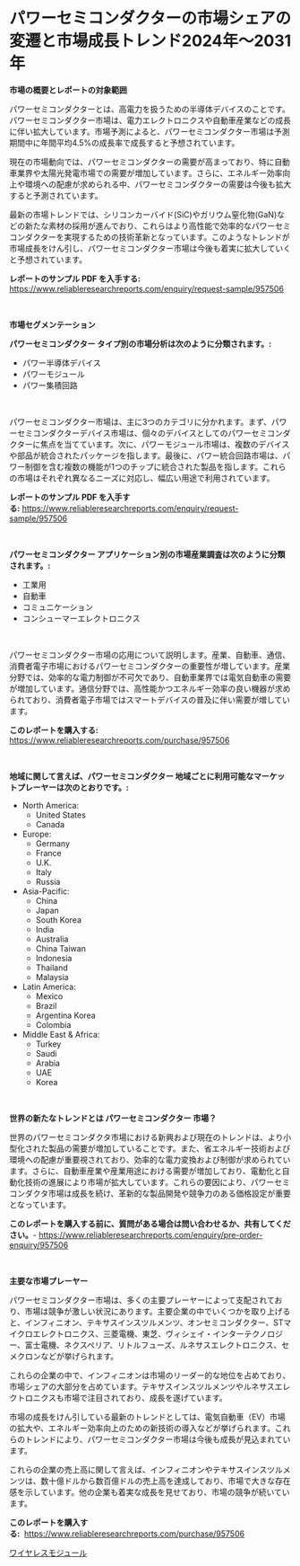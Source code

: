 <p><h1>パワーセミコンダクターの市場シェアの変遷と市場成長トレンド2024年〜2031年</h1></p><p><strong>市場の概要とレポートの対象範囲</strong></p>
<p><p>パワーセミコンダクターとは、高電力を扱うための半導体デバイスのことです。パワーセミコンダクター市場は、電力エレクトロニクスや自動車産業などの成長に伴い拡大しています。市場予測によると、パワーセミコンダクター市場は予測期間中に年間平均4.5%の成長率で成長すると予想されています。</p><p>現在の市場動向では、パワーセミコンダクターの需要が高まっており、特に自動車業界や太陽光発電市場での需要が増加しています。さらに、エネルギー効率向上や環境への配慮が求められる中、パワーセミコンダクターの需要は今後も拡大すると予測されています。</p><p>最新の市場トレンドでは、シリコンカーバイド(SiC)やガリウム窒化物(GaN)などの新たな素材の採用が進んでおり、これらはより高性能で効率的なパワーセミコンダクターを実現するための技術革新となっています。このようなトレンドが市場成長をけん引し、パワーセミコンダクター市場は今後も着実に拡大していくと予想されています。</p></p>
<p><strong>レポートのサンプル PDF を入手する:</strong> <a href="https://www.reliableresearchreports.com/enquiry/request-sample/957506">https://www.reliableresearchreports.com/enquiry/request-sample/957506</a></p>
<p>&nbsp;</p>
<p><strong>市場セグメンテーション</strong></p>
<p><strong>パワーセミコンダクター タイプ別の市場分析は次のように分類されます。:</strong></p>
<p><ul><li>パワー半導体デバイス</li><li>パワーモジュール</li><li>パワー集積回路</li></ul></p>
<p>&nbsp;</p>
<p><p>パワーセミコンダクター市場は、主に3つのカテゴリに分かれます。まず、パワーセミコンダクターデバイス市場は、個々のデバイスとしてのパワーセミコンダクターに焦点を当てています。次に、パワーモジュール市場は、複数のデバイスや部品が統合されたパッケージを指します。最後に、パワー統合回路市場は、パワー制御を含む複数の機能が1つのチップに統合された製品を指します。これらの市場はそれぞれ異なるニーズに対応し、幅広い用途で利用されています。</p></p>
<p><strong>レポートのサンプル PDF を入手する:</strong>&nbsp;<a href="https://www.reliableresearchreports.com/enquiry/request-sample/957506">https://www.reliableresearchreports.com/enquiry/request-sample/957506</a></p>
<p>&nbsp;</p>
<p><strong> パワーセミコンダクター アプリケーション別の市場産業調査は次のように分類されます。:</strong></p>
<p><ul><li>工業用</li><li>自動車</li><li>コミュニケーション</li><li>コンシューマーエレクトロニクス</li></ul></p>
<p>&nbsp;</p>
<p><p>パワーセミコンダクター市場の応用について説明します。産業、自動車、通信、消費者電子市場におけるパワーセミコンダクターの重要性が増しています。産業分野では、効率的な電力制御が不可欠であり、自動車業界では電気自動車の需要が増加しています。通信分野では、高性能かつエネルギー効率の良い機器が求められており、消費者電子市場ではスマートデバイスの普及に伴い需要が増しています。</p></p>
<p><strong>このレポートを購入する:</strong>&nbsp; <a href="https://www.reliableresearchreports.com/purchase/957506">https://www.reliableresearchreports.com/purchase/957506</a></p>
<p>&nbsp;</p>
<p><strong>地域に関して言えば、パワーセミコンダクター 地域ごとに利用可能なマーケットプレーヤーは次のとおりです。:</strong></p>
<p><ul>
    <li>
        North America:
        <ul>
            <li>United States</li>
            <li>Canada</li>
        </ul>
    </li>
    <li>
        Europe:
        <ul>
            <li>Germany</li>
            <li>France</li>
            <li>U.K.</li>
            <li>Italy</li>
            <li>Russia</li>
        </ul>
    </li>
    <li>
        Asia-Pacific:
        <ul>
            <li>China</li>
            <li>Japan</li>
            <li>South Korea</li>
            <li>India</li>
            <li>Australia</li>
            <li>China Taiwan</li>
            <li>Indonesia</li>
            <li>Thailand</li>
            <li>Malaysia</li>
        </ul>
    </li>
    <li>
        Latin America:
        <ul>
            <li>Mexico</li>
            <li>Brazil</li>
            <li>Argentina Korea</li>
            <li>Colombia</li>
        </ul>
    </li>
    <li>
        Middle East & Africa:
        <ul>
            <li>Turkey</li>
            <li>Saudi</li>
            <li>Arabia</li>
            <li>UAE</li>
            <li>Korea</li>
        </ul>
    </li>
    </ul></p>
<p>&nbsp;</p>
<p><strong>世界の新たなトレンドとは パワーセミコンダクター 市場？</strong></p>
<p><p>世界のパワーセミコンダクタ市場における新興および現在のトレンドは、より小型化された製品の需要が増加していることです。また、省エネルギー技術および環境への配慮が重要視されており、効率的な電力変換および制御が求められています。さらに、自動車産業や産業用途における需要が増加しており、電動化と自動化技術の進展により市場が拡大しています。これらの要因により、パワーセミコンダクタ市場は成長を続け、革新的な製品開発や競争力のある価格設定が重要となっています。</p></p>
<p><strong>このレポートを購入する前に、質問がある場合は問い合わせるか、共有してください。</strong>- <a href="https://www.reliableresearchreports.com/enquiry/pre-order-enquiry/957506">https://www.reliableresearchreports.com/enquiry/pre-order-enquiry/957506</a></p>
<p>&nbsp;</p>
<p><strong>主要な市場プレーヤー</strong></p>
<p><p>パワーセミコンダクター市場は、多くの主要プレーヤーによって支配されており、市場は競争が激しい状況にあります。主要企業の中でいくつかを取り上げると、インフィニオン、テキサスインスツルメンツ、オンセミコンダクター、STマイクロエレクトロニクス、三菱電機、東芝、ヴィシェイ・インターテクノロジー、富士電機、ネクスペリア、リトルフューズ、ルネサスエレクトロニクス、セメクロンなどが挙げられます。</p><p>これらの企業の中で、インフィニオンは市場のリーダー的な地位を占めており、市場シェアの大部分を占めています。テキサスインスツルメンツやルネサスエレクトロニクスも市場で注目されており、成長を遂げています。</p><p>市場の成長をけん引している最新のトレンドとしては、電気自動車（EV）市場の拡大や、エネルギー効率向上のための新技術の導入などが挙げられます。これらのトレンドにより、パワーセミコンダクター市場は今後も成長が見込まれています。</p><p>これらの企業の売上高に関して言えば、インフィニオンやテキサスインスツルメンツは、数十億ドルから数百億ドルの売上高を達成しており、市場で大きな存在感を示しています。他の企業も着実な成長を見せており、市場の競争が続いています。</p></p>
<p><strong>このレポートを購入する:</strong>&nbsp;&nbsp;<a href="https://www.reliableresearchreports.com/purchase/957506">https://www.reliableresearchreports.com/purchase/957506</a></p>
<p><p><a href="https://github.com/zoetazuur/Market-Research-Report-List-1/blob/main/685712117500.md">ワイヤレスモジュール</a></p></p>